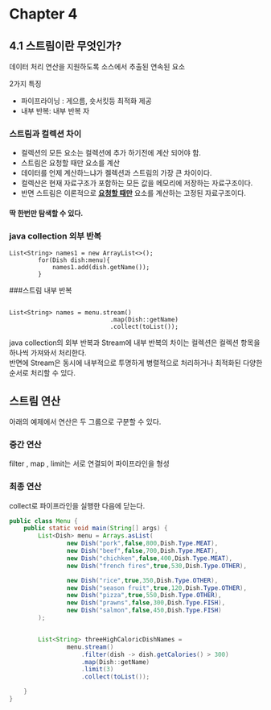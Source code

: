 # Chapter 4

## 4.1 스트림이란 무엇인가?

데이터 처리 연산을 지원하도록 소스에서 추출된 연속된 요소

2가지 특징

* 파이프라이닝 : 게으름, 숏서킷등 최적화 제공 
* 내부 반복: 내부 반복 자

### 스트림과 컬렉션 차이

* 컬렉션의 모든 요소는 컬렉션에 추가 하기전에 계산 되어야 함.
* 스트림은 요청할 때만 요소를 계산
* 데이터를 언제 계산하느냐가 켈렉션과 스트림의 가장 큰 차이이다.
* 컬렉샨은 현재 자료구조가 포함하는 모든 값을 메모리에 저장하는 자료구조이다.
* 반면 스트림은 이론적으로 <u>**요청할 때만**</u> 요소를 계산하는 고정된 자료구조이다.

#### 딱 한번만 탐색할 수 있다.


### java collection 외부 반복


```
List<String> names1 = new ArrayList<>();
        for(Dish dish:menu){
            names1.add(dish.getName());
        }
```


###스트림 내부 반복

```

List<String> names = menu.stream()
                            .map(Dish::getName)
                            .collect(toList());
```

java collection의 외부 반복과 Stream에 내부 반복의 차이는 컬렉션은 컬렉션 항목을 하나씩
가져와서 처리한다.<br>
반면에 Stream은 동시에 내부적으로 투명하게 병렬적으로 처리하거나 최적화된 다양한 순서로 처리할 수 있다.


## 스트림 연산

아래의 예제에서 연산은 두 그룹으로 구분할 수 있다.

### 중간 연산

filter , map , limit는 서로 연결되어 파이프라인을 형성

### 최종 연산

collect로 파이프라인을 실행한 다음에 닫는다.

```java
public class Menu {
    public static void main(String[] args) {
        List<Dish> menu = Arrays.asList(
                new Dish("pork",false,800,Dish.Type.MEAT),
                new Dish("beef",false,700,Dish.Type.MEAT),
                new Dish("chichken",false,400,Dish.Type.MEAT),
                new Dish("french fires",true,530,Dish.Type.OTHER),

                new Dish("rice",true,350,Dish.Type.OTHER),
                new Dish("season fruit",true,120,Dish.Type.OTHER),
                new Dish("pizza",true,550,Dish.Type.OTHER),
                new Dish("prawns",false,300,Dish.Type.FISH),
                new Dish("salmon",false,450,Dish.Type.FISH)
        );


        List<String> threeHighCaloricDishNames =
                menu.stream()
                    .filter(dish -> dish.getCalories() > 300)
                    .map(Dish::getName)
                    .limit(3)
                    .collect(toList());

    }
}
```

